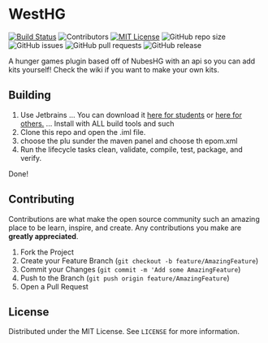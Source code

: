 WestHG
=======
[![Build Status](https://travis-ci.com/ethanaldrich9986/WestHG.svg?branch=master)](https://travis-ci.com/ethanaldrich9986/WestHG) 
![Contributors][contributors-shield] 
[![MIT License][license-shield]][license-url]
![GitHub repo size][repo-size]
![GitHub issues][repo-issues]
![GitHub pull requests][repo-pulls]
![GitHub release][repo-version]

A hunger games plugin based off of NubesHG with an api so you can add kits yourself!
Check the wiki if you want to make your own kits.

<!-- BUILDING -->
## Building

1. Use Jetbrains
... You can download it [here for students](https://www.jetbrains.com/student/) or [here for others.](https://www.jetbrains.com/idea/)
... Install with ALL build tools and such
2. Clone this repo and open the .iml file.
3. choose the plu sunder the maven panel and choose th epom.xml
4. Run the lifecycle tasks clean, validate, compile, test, package, and verify.

Done!

<!-- CONTRIBUTING -->
## Contributing

Contributions are what make the open source community such an amazing place to be learn, inspire, and create. Any contributions you make are **greatly appreciated**.

1. Fork the Project
2. Create your Feature Branch (`git checkout -b feature/AmazingFeature`)
3. Commit your Changes (`git commit -m 'Add some AmazingFeature`)
4. Push to the Branch (`git push origin feature/AmazingFeature`)
5. Open a Pull Request



<!-- LICENSE -->
## License

Distributed under the MIT License. See `LICENSE` for more information.




<!-- MARKDOWN LINKS & IMAGES -->
[contributors-shield]: 	https://img.shields.io/badge/contributors-2-orange.svg?style=flat-square
[license-shield]: https://img.shields.io/badge/license-MIT-blue.svg?style=flat-square
[license-url]: https://choosealicense.com/licenses/mit
[repo-size]: https://img.shields.io/github/repo-size/ethanaldrich9986/WestHG.svg?style=flat-square
[repo-issues]: https://img.shields.io/github/issues-raw/ethanaldrich9986/WestHG.svg?style=flat-square
[repo-pulls]: https://img.shields.io/github/issues-pr-raw/ethanaldrich9986/WestHG.svg?style=flat-square
[repo-version]: https://img.shields.io/github/release/ethanaldrich9986/WestHG.svg?style=flat-square
